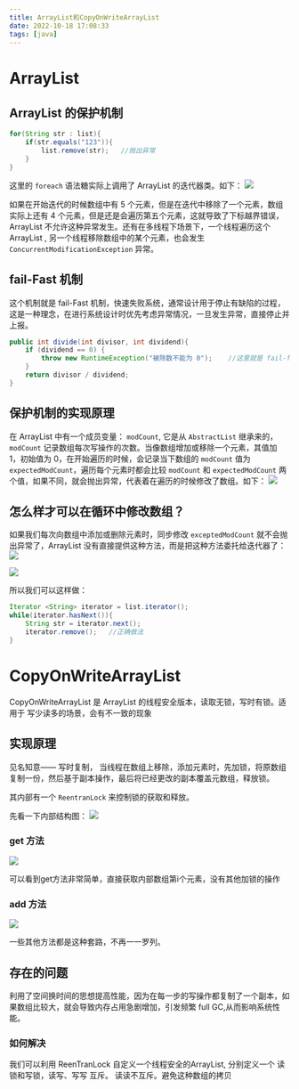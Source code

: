 ```yaml
---
title: ArrayList和CopyOnWriteArrayList
date: 2022-10-18 17:08:33
tags: [java]
---
```


# ArrayList
## ArrayList 的保护机制
```java
for(String str : list){
    if(str.equals("123")){
        list.remove(str);   //抛出异常
    }
}
```

这里的 `foreach` 语法糖实际上调用了 ArrayList 的迭代器类。如下：
![](../images/Pasted%20image%2020221018171628.png)

如果在开始迭代的时候数组中有 5 个元素，但是在迭代中移除了一个元素，数组实际上还有 4 个元素，但是还是会遍历第五个元素，这就导致了下标越界错误，ArrayList 不允许这种异常发生。还有在多线程下场景下，一个线程遍历这个 ArrayList , 另一个线程移除数组中的某个元素，也会发生 `ConcurrentModificationException` 异常。
## fail-Fast 机制
这个机制就是 fail-Fast 机制，快速失败系统，通常设计用于停止有缺陷的过程，这是一种理念，在进行系统设计时优先考虑异常情况，一旦发生异常，直接停止并上报。

```java
public int divide(int divisor, int dividend){
    if (dividend == 0) {
        throw new RuntimeException("被除数不能为 0");    //这里就是 fail-fast 的体现
    }
    return divisor / dividend;
}

```


## 保护机制的实现原理

在 ArrayList 中有一个成员变量： `modCount`, 它是从 `AbstractList` 继承来的， `modCount` 记录数组每次写操作的次数。当像数组增加或移除一个元素，其值加 1，初始值为 0，在开始遍历的时候，会记录当下数组的 `modCount` 值为 `expectedModCount`，遍历每个元素时都会比较 `modCount` 和 `expectedModCount` 两个值，如果不同，就会抛出异常，代表着在遍历的时候修改了数组。如下：
![](../images/Pasted%20image%2020221018173604.png)

## 怎么样才可以在循环中修改数组？
如果我们每次向数组中添加或删除元素时，同步修改 `exceptedModCount` 就不会抛出异常了，ArrayList 没有直接提供这种方法，而是把这种方法委托给迭代器了：
![](../images/Pasted%20image%2020221018174601.png)

 ![](../images/Pasted%20image%2020221018174633.png)
 
所以我们可以这样做：

```java
Iterator <String> iterator = list.iterator();
while(iterator.hasNext()){
    String str = iterator.next();
    iterator.remove();   //正确做法
}
```


# CopyOnWriteArrayList

CopyOnWriteArrayList 是 ArrayList 的线程安全版本，读取无锁，写时有锁。适用于 写少读多的场景，会有不一致的现象


## 实现原理
见名知意—— 写时复制， 当线程在数组上移除，添加元素时，先加锁，将原数组复制一份，然后基于副本操作，最后将已经更改的副本覆盖元数组，释放锁。

其内部有一个 `ReentranLock` 来控制锁的获取和释放。

先看一下内部结构图：
![](../images/Pasted%20image%2020221018180738.png)

### get 方法 

![](../images/Pasted%20image%2020221018181025.png)

可以看到get方法非常简单，直接获取内部数组第i个元素，没有其他加锁的操作

### add 方法
![](../images/Pasted%20image%2020221018181333.png)

一些其他方法都是这种套路，不再一一罗列。

## 存在的问题

利用了空间换时间的思想提高性能，因为在每一步的写操作都复制了一个副本，如果数组比较大，就会导致内存占用急剧增加，引发频繁 full GC,从而影响系统性能。
### 如何解决
我们可以利用 ReenTranLock 自定义一个线程安全的ArrayList, 分别定义一个 读锁和写锁，读写、写写 互斥。 读读不互斥。避免这种数组的拷贝